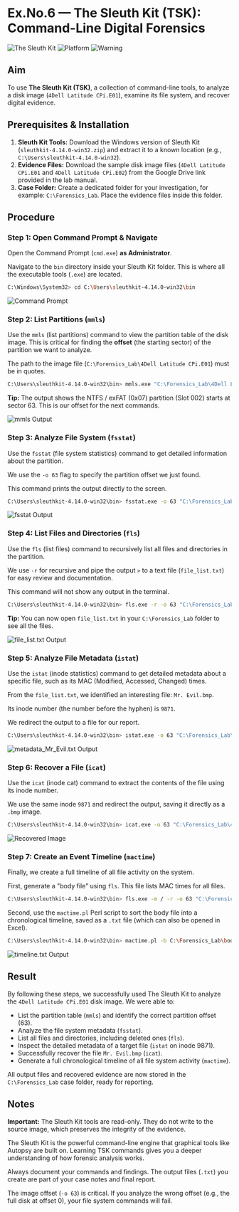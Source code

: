 # Ex.No.6 — The Sleuth Kit (TSK): Command-Line Digital Forensics

![The Sleuth Kit](https://img.shields.io/badge/The_Sleuth_Kit-4.14.0-blue)
![Platform](https://img.shields.io/badge/Platform-Windows-lightgrey)
![Warning](https://img.shields.io/badge/⚠️-Command_Line-red)

## Aim

To use **The Sleuth Kit (TSK)**, a collection of command-line tools, to analyze a disk image (`4Dell Latitude CPi.E01`), examine its file system, and recover digital evidence.

## Prerequisites & Installation

1. **Sleuth Kit Tools:** Download the Windows version of Sleuth Kit (`sleuthkit-4.14.0-win32.zip`) and extract it to a known location (e.g., `C:\Users\sleuthkit-4.14.0-win32`).
2. **Evidence Files:** Download the sample disk image files (`4Dell Latitude CPi.E01` and `4Dell Latitude CPi.E02`) from the Google Drive link provided in the lab manual.
3. **Case Folder:** Create a dedicated folder for your investigation, for example: `C:\Forensics_Lab`. Place the evidence files inside this folder.

## Procedure

### Step 1: Open Command Prompt & Navigate

Open the Command Prompt (`cmd.exe`) **as Administrator**.

Navigate to the `bin` directory inside your Sleuth Kit folder. This is where all the executable tools (`.exe`) are located.

```bash
C:\Windows\System32> cd C:\Users\sleuthkit-4.14.0-win32\bin
```

![Command Prompt](https://github.com/user-attachments/assets/bd768c6c-9408-4330-89b9-6e72eaf3f18d)

### Step 2: List Partitions (`mmls`)

Use the `mmls` (list partitions) command to view the partition table of the disk image. This is critical for finding the **offset** (the starting sector) of the partition we want to analyze.

The path to the image file (`C:\Forensics_Lab\4Dell Latitude CPi.E01`) must be in quotes.

```bash
C:\Users\sleuthkit-4.14.0-win32\bin> mmls.exe "C:\Forensics_Lab\4Dell Latitude CPi.E01"
```

**Tip:** The output shows the NTFS / exFAT (0x07) partition (Slot 002) starts at sector 63. This is our offset for the next commands.

![mmls Output](https://github.com/user-attachments/assets/cc4d137d-46f0-48c5-b1ac-ec173981fe23)

### Step 3: Analyze File System (`fsstat`)

Use the `fsstat` (file system statistics) command to get detailed information about the partition.

We use the `-o 63` flag to specify the partition offset we just found.

This command prints the output directly to the screen.

```bash
C:\Users\sleuthkit-4.14.0-win32\bin> fsstat.exe -o 63 "C:\Forensics_Lab\4Dell Latitude CPi.E01"
```

![fsstat Output](https://github.com/user-attachments/assets/6b50858f-3826-4b00-89b3-bc029125d2bc)

### Step 4: List Files and Directories (`fls`)

Use the `fls` (list files) command to recursively list all files and directories in the partition.

We use `-r` for recursive and pipe the output `>` to a text file (`file_list.txt`) for easy review and documentation.

This command will not show any output in the terminal.

```bash
C:\Users\sleuthkit-4.14.0-win32\bin> fls.exe -r -o 63 "C:\Forensics_Lab\4Dell Latitude CPi.E01" > C:\Forensics_Lab\file_list.txt
```

**Tip:** You can now open `file_list.txt` in your `C:\Forensics_Lab` folder to see all the files.

![file_list.txt Output](https://github.com/user-attachments/assets/e0e98ddb-e7ea-4af8-ad34-2f89a1b14fa0)

### Step 5: Analyze File Metadata (`istat`)

Use the `istat` (inode statistics) command to get detailed metadata about a specific file, such as its MAC (Modified, Accessed, Changed) times.

From the `file_list.txt`, we identified an interesting file: `Mr. Evil.bmp`.

Its inode number (the number before the hyphen) is `9871`.

We redirect the output to a file for our report.

```bash
C:\Users\sleuthkit-4.14.0-win32\bin> istat.exe -o 63 "C:\Forensics_Lab\4Dell Latitude CPi.E01" 9871 > C:\Forensics_Lab\metadata_Mr_Evil.txt
```

![metadata_Mr_Evil.txt Output](https://github.com/user-attachments/assets/94c3e901-2c15-421e-9213-7a918abbc8fd)

### Step 6: Recover a File (`icat`)

Use the `icat` (inode cat) command to extract the contents of the file using its inode number.

We use the same inode `9871` and redirect the output, saving it directly as a `.bmp` image.

```bash
C:\Users\sleuthkit-4.14.0-win32\bin> icat.exe -o 63 "C:\Forensics_Lab\4Dell Latitude CPi.E01" 9871 > C:\Forensics_Lab\RECOVERED_Mr_Evil.bmp
```

![Recovered Image](https://github.com/user-attachments/assets/e25e8de0-c051-467e-9fa0-26e480b466ab)

### Step 7: Create an Event Timeline (`mactime`)

Finally, we create a full timeline of all file activity on the system.

First, generate a "body file" using `fls`. This file lists MAC times for all files.

```bash
C:\Users\sleuthkit-4.14.0-win32\bin> fls.exe -m / -r -o 63 "C:\Forensics_Lab\4Dell Latitude CPi.E01" > C:\Forensics_Lab\body.txt
```

Second, use the `mactime.pl` Perl script to sort the body file into a chronological timeline, saved as a `.txt` file (which can also be opened in Excel).

```bash
C:\Users\sleuthkit-4.14.0-win32\bin> mactime.pl -b C:\Forensics_Lab\body.txt > C:\Forensics_Lab\timeline.txt
```

![timeline.txt Output](https://github.com/user-attachments/assets/8fb02a2a-82ac-44df-b29b-dfd21eb413f1)

## Result

By following these steps, we successfully used The Sleuth Kit to analyze the `4Dell Latitude CPi.E01` disk image. We were able to:

- List the partition table (`mmls`) and identify the correct partition offset (63).
- Analyze the file system metadata (`fsstat`).
- List all files and directories, including deleted ones (`fls`).
- Inspect the detailed metadata of a target file (`istat` on inode 9871).
- Successfully recover the file `Mr. Evil.bmp` (`icat`).
- Generate a full chronological timeline of all file system activity (`mactime`).

All output files and recovered evidence are now stored in the `C:\Forensics_Lab` case folder, ready for reporting.

## Notes

**Important:** The Sleuth Kit tools are read-only. They do not write to the source image, which preserves the integrity of the evidence.

The Sleuth Kit is the powerful command-line engine that graphical tools like Autopsy are built on. Learning TSK commands gives you a deeper understanding of how forensic analysis works.

Always document your commands and findings. The output files (`.txt`) you create are part of your case notes and final report.

The image offset (`-o 63`) is critical. If you analyze the wrong offset (e.g., the full disk at offset 0), your file system commands will fail.
